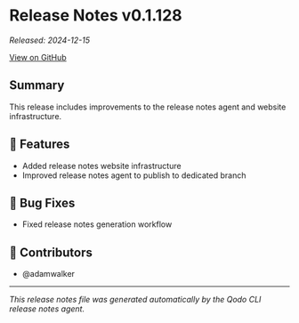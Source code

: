 # Release Notes v0.1.128

*Released: 2024-12-15*

[View on GitHub](https://github.com/qodo-ai/qodo-cli/releases/tag/v0.1.128)

## Summary

This release includes improvements to the release notes agent and website infrastructure.

## 🚀 Features

- Added release notes website infrastructure
- Improved release notes agent to publish to dedicated branch

## 🐛 Bug Fixes

- Fixed release notes generation workflow

## 🙏 Contributors

- @adamwalker

---

*This release notes file was generated automatically by the Qodo CLI release notes agent.*